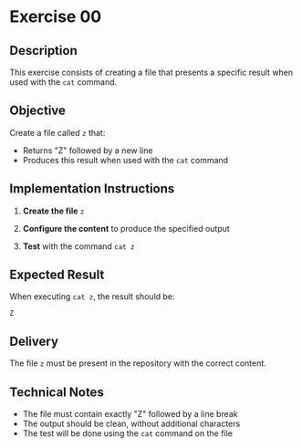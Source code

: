 # Exercise 00

## Description

This exercise consists of creating a file that presents a specific result when used with the `cat` command.

## Objective

Create a file called `z` that:
- Returns "Z" followed by a new line
- Produces this result when used with the `cat` command

## Implementation Instructions

1. **Create the file** `z`

2. **Configure the content** to produce the specified output

3. **Test** with the command `cat z`

## Expected Result

When executing `cat z`, the result should be:
```
Z
```

## Delivery

The file `z` must be present in the repository with the correct content.

## Technical Notes

- The file must contain exactly "Z" followed by a line break
- The output should be clean, without additional characters
- The test will be done using the `cat` command on the file
